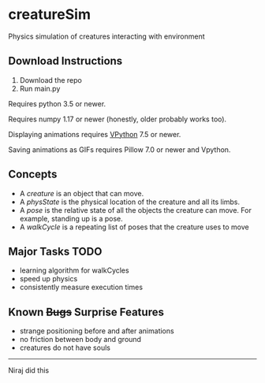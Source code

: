 # creatureSim
Physics simulation of creatures interacting with environment

## Download Instructions
1. Download the repo
2. Run main.py

Requires python 3.5 or newer.

Requires numpy 1.17 or newer (honestly, older probably works too).

Displaying animations requires [VPython](https://vpython.org/) 7.5 or newer.

Saving animations as GIFs requires Pillow 7.0 or newer and Vpython.


## Concepts
- A *creature* is an object that can move.
- A *physState* is the physical location of the creature and all its limbs.
- A *pose* is the relative state of all the objects the creature can move. For example, standing up is a pose.
- A *walkCycle* is a repeating list of poses that the creature uses to move

## Major Tasks TODO
- learning algorithm for walkCycles
- speed up physics
- consistently measure execution times

## Known ~~Bugs~~ Surprise Features
- strange positioning before and after animations
- no friction between body and ground
- creatures do not have souls

---
Niraj did this
